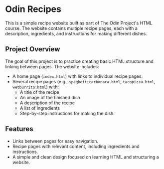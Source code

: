 # Odin Recipes

This is a simple recipe website built as part of The Odin Project's HTML course. The website contains multiple recipe pages, each with a description, ingredients, and instructions for making different dishes.

## Project Overview

The goal of this project is to practice creating basic HTML structure and linking between pages. The website includes:
- A home page (`index.html`) with links to individual recipe pages.
- Several recipe pages (e.g., `spaghetticarbonara.html`, `tacopizza.html`, `wetburrito.html`) with:
  - A title of the recipe
  - An image of the finished dish
  - A description of the recipe
  - A list of ingredients
  - Step-by-step instructions for making the dish.

## Features
- Links between pages for easy navigation.
- Recipe pages with relevant content, including ingredients and instructions.
- A simple and clean design focused on learning HTML and structuring a website.